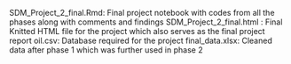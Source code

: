 SDM_Project_2_final.Rmd: Final project notebook with codes from all the phases along with comments and findings
SDM_Project_2_final.html : Final Knitted HTML file for the project which also serves as the final project report
oil.csv: Database required for the project
final_data.xlsx: Cleaned data after phase 1 which was further used in phase 2
